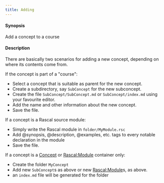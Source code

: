 ```yaml
---
title: Adding
---
```


#### Synopsis

Add a concept to a course

#### Description

There are basically two scenarios for adding a new concept, depending on where its contents come from.

If the concept is part of a "course":

* Select a concept that is suitable as parent for the new concept.
* Create a subdirectory, say `SubConcept` for the new subconcept.
* Create the file `SubConcept/SubConcept.md` or `SubConcept/index.md` using your favourite editor.
* Add the name and other information about the new concept.
* Save the file.

If a concept is a Rascal source module:

* Simply write the Rascal module in `folder/MyModule.rsc`
* Add @synopsis, @description, @examples, etc. tags to every notable declaration in the module
* Save the file.

If a concept is a [Concept](../../../Tutor/Concept) or [Rascal:Module](../../../Rascal/Declarations/Module) container only:

* Create the folder `MyConcept`
* Add new `SubConcept`s as above or new [Rascal:Module](../../../Rascal/Declarations/Module)s, as above.
* an `index.md` file will be generated for the folder


